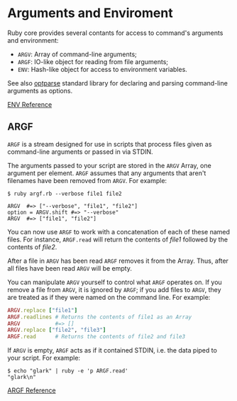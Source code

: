 # Arguments and Enviroment

Ruby core provides several contants for access to command's arguments
and environment:

* `ARGV`: Array of command-line arguments;
* `ARGF`: IO-like object for reading from file arguments;
* `ENV`: Hash-like object for access to environment variables.

See also [optparse](../../stdlib/cli/optparse.md) standard library for
declaring and parsing command-line arguments as options.



[ENV Reference](http://ruby-doc.org/core-2.5.0/ENV.html)



## ARGF

`ARGF` is a stream designed for use in scripts that process files given
as command-line arguments or passed in via STDIN.

The arguments passed to your script are stored in the `ARGV` Array, one
argument per element. `ARGF` assumes that any arguments that aren't
filenames have been removed from `ARGV`. For example:


```
$ ruby argf.rb --verbose file1 file2

ARGV  #=> ["--verbose", "file1", "file2"]
option = ARGV.shift #=> "--verbose"
ARGV  #=> ["file1", "file2"]
```

You can now use `ARGF` to work with a concatenation of each of these
named files. For instance, `ARGF.read` will return the contents of
*file1* followed by the contents of *file2*.

After a file in `ARGV` has been read `ARGF` removes it from the Array.
Thus, after all files have been read `ARGV` will be empty.

You can manipulate `ARGV` yourself to control what `ARGF` operates on.
If you remove a file from `ARGV`, it is ignored by `ARGF`; if you add
files to `ARGV`, they are treated as if they were named on the command
line. For example:


```ruby
ARGV.replace ["file1"]
ARGF.readlines # Returns the contents of file1 as an Array
ARGV           #=> []
ARGV.replace ["file2", "file3"]
ARGF.read      # Returns the contents of file2 and file3
```

If `ARGV` is empty, `ARGF` acts as if it contained STDIN, i.e. the data
piped to your script. For example:


```
$ echo "glark" | ruby -e 'p ARGF.read'
"glark\n"
```

[ARGF Reference](http://ruby-doc.org/core-2.5.0/ARGF.html)

